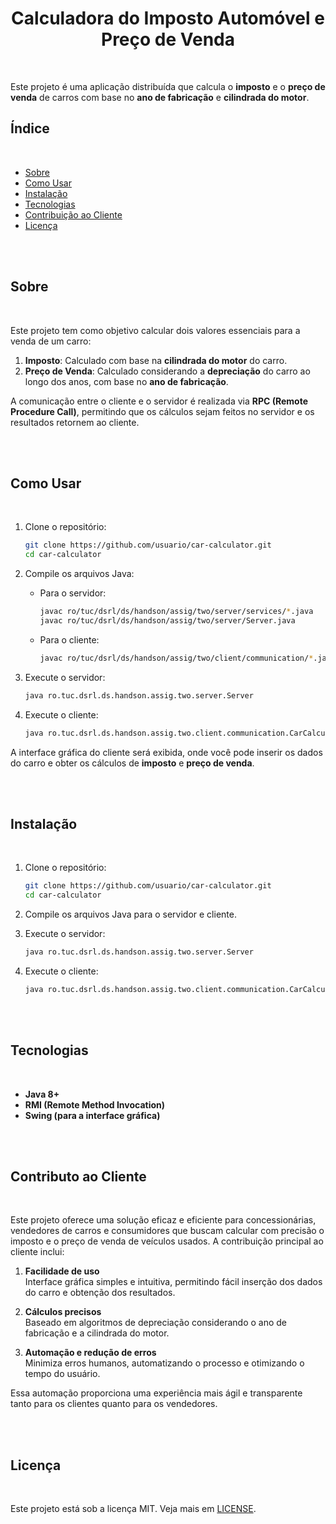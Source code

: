 <div style="text-align: center;">
  <h1 align="center">Calculadora do Imposto Automóvel e Preço de Venda</h1>
</div>
<br>

Este projeto é uma aplicação distribuída que calcula o **imposto** e o **preço de venda** de carros com base no **ano de fabricação** e **cilindrada do motor**.
<br>

## Índice
<br>


- [Sobre](#sobre)
- [Como Usar](#como-usar)
- [Instalação](#instalação)
- [Tecnologias](#tecnologias)
- [Contribuição ao Cliente](#contribuição-ao-cliente)
- [Licença](#licença)

<br>
<br>

## Sobre
<br>

Este projeto tem como objetivo calcular dois valores essenciais para a venda de um carro:

1. **Imposto**: Calculado com base na **cilindrada do motor** do carro.  
2. **Preço de Venda**: Calculado considerando a **depreciação** do carro ao longo dos anos, com base no **ano de fabricação**.

A comunicação entre o cliente e o servidor é realizada via **RPC (Remote Procedure Call)**, permitindo que os cálculos sejam feitos no servidor e os resultados retornem ao cliente.

<br>
<br>

## Como Usar
<br>

1. Clone o repositório:
    ```bash
    git clone https://github.com/usuario/car-calculator.git
    cd car-calculator
    ```

2. Compile os arquivos Java:
    - Para o servidor:
      ```bash
      javac ro/tuc/dsrl/ds/handson/assig/two/server/services/*.java
      javac ro/tuc/dsrl/ds/handson/assig/two/server/Server.java
      ```
    - Para o cliente:
      ```bash
      javac ro/tuc/dsrl/ds/handson/assig/two/client/communication/*.java
      ```

3. Execute o servidor:
    ```bash
    java ro.tuc.dsrl.ds.handson.assig.two.server.Server
    ```

4. Execute o cliente:
    ```bash
    java ro.tuc.dsrl.ds.handson.assig.two.client.communication.CarCalculatorGUI
    ```

A interface gráfica do cliente será exibida, onde você pode inserir os dados do carro e obter os cálculos de **imposto** e **preço de venda**.

<br>
<br>

## Instalação
<br>

1. Clone o repositório:
    ```bash
    git clone https://github.com/usuario/car-calculator.git
    cd car-calculator
    ```

2. Compile os arquivos Java para o servidor e cliente.

3. Execute o servidor:
    ```bash
    java ro.tuc.dsrl.ds.handson.assig.two.server.Server
    ```

4. Execute o cliente:
    ```bash
    java ro.tuc.dsrl.ds.handson.assig.two.client.communication.CarCalculatorGUI
    ```

<br>
<br>

## Tecnologias
<br>

- **Java 8+**  
- **RMI (Remote Method Invocation)**  
- **Swing (para a interface gráfica)**

<br>
<br>

## Contributo ao Cliente
<br>

Este projeto oferece uma solução eficaz e eficiente para concessionárias, vendedores de carros e consumidores que buscam calcular com precisão o imposto e o preço de venda de veículos usados. A contribuição principal ao cliente inclui:

1. **Facilidade de uso**  
   Interface gráfica simples e intuitiva, permitindo fácil inserção dos dados do carro e obtenção dos resultados.

2. **Cálculos precisos**  
   Baseado em algoritmos de depreciação considerando o ano de fabricação e a cilindrada do motor.

3. **Automação e redução de erros**  
   Minimiza erros humanos, automatizando o processo e otimizando o tempo do usuário.

Essa automação proporciona uma experiência mais ágil e transparente tanto para os clientes quanto para os vendedores.

<br>
<br>

## Licença
<br>

Este projeto está sob a licença MIT. Veja mais em [LICENSE](LICENSE).
